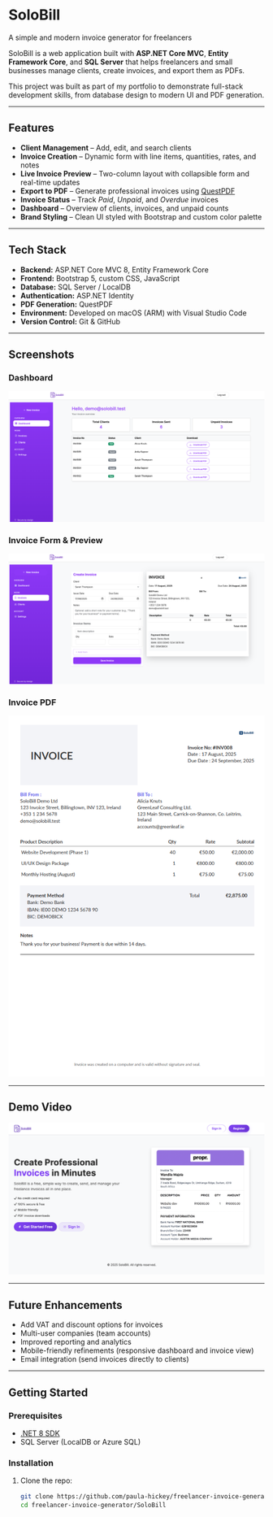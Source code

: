 # SoloBill

A simple and modern invoice generator for freelancers

SoloBill is a web application built with **ASP.NET Core MVC**, **Entity Framework Core**, and **SQL Server** that helps freelancers and small businesses manage clients, create invoices, and export them as PDFs.

This project was built as part of my portfolio to demonstrate full-stack development skills, from database design to modern UI and PDF generation.

---

## Features

- **Client Management** – Add, edit, and search clients
- **Invoice Creation** – Dynamic form with line items, quantities, rates, and notes
- **Live Invoice Preview** – Two-column layout with collapsible form and real-time updates
- **Export to PDF** – Generate professional invoices using [QuestPDF](https://www.questpdf.com/)
- **Invoice Status** – Track _Paid_, _Unpaid_, and _Overdue_ invoices
- **Dashboard** – Overview of clients, invoices, and unpaid counts
- **Brand Styling** – Clean UI styled with Bootstrap and custom color palette

---

## Tech Stack

- **Backend:** ASP.NET Core MVC 8, Entity Framework Core
- **Frontend:** Bootstrap 5, custom CSS, JavaScript
- **Database:** SQL Server / LocalDB
- **Authentication:** ASP.NET Identity
- **PDF Generation:** QuestPDF
- **Environment:** Developed on macOS (ARM) with Visual Studio Code
- **Version Control:** Git & GitHub

---

## Screenshots

### Dashboard

![Dashboard](screenshots/dashboard.png)

### Invoice Form & Preview

![Invoice Form](screenshots/invoice-form.png)

### Invoice PDF

![Invoice PDF](screenshots/invoice-pdf.png)

---

## Demo Video

[![Watch the Demo](screenshots/demo-thumbnail.png)](assets/demo-small.mp4)

---

## Future Enhancements

- Add VAT and discount options for invoices
- Multi-user companies (team accounts)
- Improved reporting and analytics
- Mobile-friendly refinements (responsive dashboard and invoice view)
- Email integration (send invoices directly to clients)

---

## Getting Started

### Prerequisites

- [.NET 8 SDK](https://dotnet.microsoft.com/en-us/download)
- SQL Server (LocalDB or Azure SQL)

### Installation

1. Clone the repo:
   ```bash
   git clone https://github.com/paula-hickey/freelancer-invoice-generator.git
   cd freelancer-invoice-generator/SoloBill
   ```
